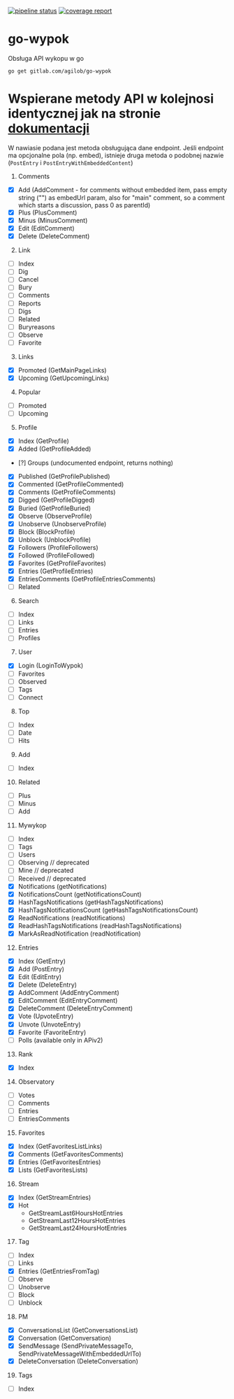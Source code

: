 [![pipeline status](https://gitlab.com/agilob/go-wypok/badges/master/pipeline.svg)](https://gitlab.com/agilob/go-wypok/commits/master)
[![coverage report](https://gitlab.com/agilob/go-wypok/badges/master/coverage.svg)](https://gitlab.com/agilob/go-wypok/commits/master)

# go-wypok
Obsługa API wykopu w go

```
go get gitlab.com/agilob/go-wypok
```

# Wspierane metody API w kolejnosi identycznej jak na stronie [dokumentacji](https://www.wykop.pl/dla-programistow/dokumentacja/)

W nawiasie podana jest metoda obsługująca dane endpoint.
Jeśli endpoint ma opcjonalne pola (np. embed), istnieje druga metoda o podobnej nazwie (`PostEntry` i `PostEntryWithEmbeddedContent`)

1. Comments
 - [x] Add (AddComment - for comments without embedded item, pass empty string ("") as embedUrl param, also for "main" comment, so a  comment which starts a discussion, pass 0 as parentId)
 - [x] Plus (PlusComment)
 - [x] Minus (MinusComment)
 - [x] Edit (EditComment)
 - [x] Delete (DeleteComment)
2. Link
 - [ ] Index
 - [ ] Dig
 - [ ] Cancel
 - [ ] Bury
 - [ ] Comments
 - [ ] Reports
 - [ ] Digs
 - [ ] Related
 - [ ] Buryreasons
 - [ ] Observe
 - [ ] Favorite
3. Links
 - [x] Promoted (GetMainPageLinks)
 - [x] Upcoming (GetUpcomingLinks)
4. Popular
 - [ ] Promoted
 - [ ] Upcoming
5. Profile
 - [x] Index (GetProfile)
 - [x] Added (GetProfileAdded)
 - [?] Groups (undocumented endpoint, returns nothing)
 - [x] Published (GetProfilePublished)
 - [x] Commented (GetProfileCommented)
 - [x] Comments (GetProfileComments)
 - [x] Digged (GetProfileDigged)
 - [x] Buried (GetProfileBuried)
 - [x] Observe (ObserveProfile)
 - [x] Unobserve (UnobserveProfile)
 - [x] Block (BlockProfile)
 - [x] Unblock (UnblockProfile)
 - [x] Followers (ProfileFollowers)
 - [x] Followed (ProfileFollowed)
 - [x] Favorites (GetProfileFavorites)
 - [x] Entries (GetProfileEntries)
 - [x] EntriesComments (GetProfileEntriesComments)
 - [ ] Related
6. Search
 - [ ] Index
 - [ ] Links
 - [ ] Entries
 - [ ] Profiles
7. User
 - [x] Login (LoginToWypok)
 - [ ] Favorites
 - [ ] Observed
 - [ ] Tags
 - [ ] Connect
8. Top
 - [ ] Index
 - [ ] Date
 - [ ] Hits
9. Add
 - [ ] Index
10. Related
 - [ ] Plus
 - [ ] Minus
 - [ ] Add
11. Mywykop
 - [ ] Index
 - [ ] Tags
 - [ ] Users
 - [ ] Observing // deprecated
 - [ ] Mine // deprecated
 - [ ] Received // deprecated
 - [x] Notifications (getNotifications)
 - [x] NotificationsCount (getNotificationsCount)
 - [x] HashTagsNotifications (getHashTagsNotifications)
 - [x] HashTagsNotificationsCount (getHashTagsNotificationsCount)
 - [x] ReadNotifications (readNotifications)
 - [x] ReadHashTagsNotifications (readHashTagsNotifications)
 - [x] MarkAsReadNotification (readNotification)
12. Entries
 - [x] Index (GetEntry)
 - [x] Add (PostEntry)
 - [x] Edit (EditEntry)
 - [x] Delete (DeleteEntry)
 - [x] AddComment (AddEntryComment)
 - [x] EditComment (EditEntryComment)
 - [x] DeleteComment (DeleteEntryComment)
 - [x] Vote (UpvoteEntry)
 - [x] Unvote (UnvoteEntry)
 - [x] Favorite (FavoriteEntry)
 - [ ] Polls (available only in APiv2)
13. Rank
 - [x] Index
14. Observatory
 - [ ] Votes
 - [ ] Comments
 - [ ] Entries
 - [ ] EntriesComments
15. Favorites
 - [x] Index (GetFavoritesListLinks)
 - [x] Comments (GetFavoritesComments)
 - [x] Entries (GetFavoritesEntries)
 - [x] Lists (GetFavoritesLists)
16. Stream
 - [x] Index (GetStreamEntries)
 - [x] Hot
   - GetStreamLast6HoursHotEntries
   - GetStreamLast12HoursHotEntries
   - GetStreamLast24HoursHotEntries
17. Tag
 - [ ] Index
 - [ ] Links
 - [x] Entries (GetEntriesFromTag)
 - [ ] Observe
 - [ ] Unobserve
 - [ ] Block
 - [ ] Unblock
18. PM
 - [x] ConversationsList (GetConversationsList)
 - [x] Conversation (GetConversation)
 - [x] SendMessage (SendPrivateMessageTo, SendPrivateMessageWithEmbeddedUrlTo)
 - [x] DeleteConversation (DeleteConversation)
19. Tags
 - [ ] Index
